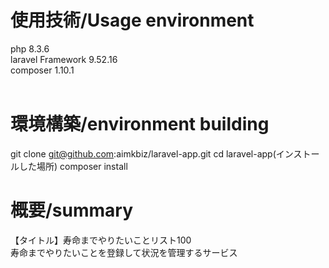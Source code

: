 # 使用技術/Usage environment
php 8.3.6 <br />
laravel Framework 9.52.16<br />
composer 1.10.1 <br /><br />

# 環境構築/environment building
git clone git@github.com:aimkbiz/laravel-app.git
cd laravel-app(インストールした場所)
composer install


# 概要/summary
【タイトル】寿命までやりたいことリスト100<br />
寿命までやりたいことを登録して状況を管理するサービス

